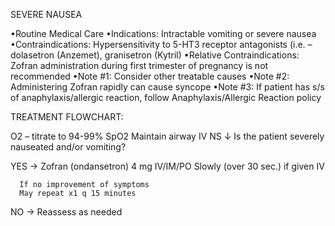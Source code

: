 SEVERE NAUSEA

•Routine Medical Care
•Indications: Intractable vomiting or severe nausea
•Contraindications: Hypersensitivity to 5-HT3 receptor antagonists (i.e. – dolasetron (Anzemet), granisetron (Kytril)
•Relative Contraindications: Zofran administration during first trimester of pregnancy is not recommended
•Note #1: Consider other treatable causes
•Note #2: Administering Zofran rapidly can cause syncope
•Note #3: If patient has s/s of anaphylaxis/allergic reaction, follow Anaphylaxis/Allergic Reaction policy

TREATMENT FLOWCHART:

O2 – titrate to 94-99% SpO2
Maintain airway
IV NS
↓
Is the patient severely nauseated and/or vomiting?

YES → Zofran (ondansetron)
      4 mg IV/IM/PO
      Slowly (over 30 sec.) if given IV
      
      If no improvement of symptoms
      May repeat x1 q 15 minutes

NO → Reassess as needed

